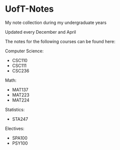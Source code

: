 # UofT-Notes
My note collection during my undergraduate years

Updated every December and April

The notes for the following courses can be found here:

Computer Science:
  - CSC110
  - CSC111
  - CSC236

Math:
  - MAT137
  - MAT223
  - MAT224

Statistics:
  - STA247

Electives:
  - SPA100
  - PSY100
